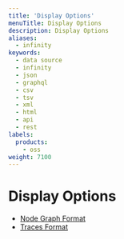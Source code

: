 ```yaml
---
title: 'Display Options'
menuTitle: Display Options
description: Display Options
aliases:
  - infinity
keywords:
  - data source
  - infinity
  - json
  - graphql
  - csv
  - tsv
  - xml
  - html
  - api
  - rest
labels:
  products:
    - oss
weight: 7100
---
```


# Display Options

- [Node Graph Format](./node-graph.md)
- [Traces Format](./format-tracing.md)
